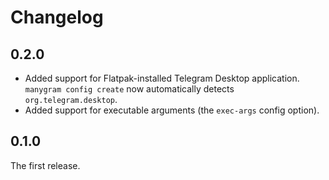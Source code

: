 # Changelog

## 0.2.0

* Added support for Flatpak-installed Telegram Desktop application. `manygram config create` now automatically detects `org.telegram.desktop`.
* Added support for executable arguments (the `exec-args` config option).

## 0.1.0

The first release.
